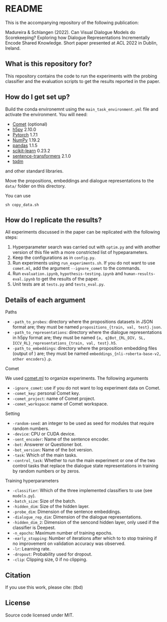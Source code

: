 # README 

This is the accompanying repository of the following publication:

Madureira & Schlangen (2022). Can Visual Dialogue Models do Scorekeeping? 
Exploring how Dialogue Representations Incrementally Encode Shared Knowledge. 
Short paper presented at ACL 2022 in Dublin, Ireland.

## What is this repository for? 

This repository contains the code to run the experiments with the probing 
classifier and the evaluation scripts to get the results reported in the paper. 

## How do I get set up?

Build the conda environemnt using the ```main_task_environment.yml``` 
file and activate the environment. You will need:

- [Comet](https://www.comet.ml/) (optional)
- [h5py](https://www.h5py.org/) 2.10.0
- [Pytorch](https://pytorch.org/) 1.7.1
- [NumPy](https://numpy.org/) 1.19.2
- [pandas](https://pandas.pydata.org/) 1.1.5
- [scikit-learn](https://scikit-learn.org/stable/index.html) 0.23.2
- [sentence-transformers](https://www.sbert.net/) 2.1.0
- [tqdm](https://pypi.org/project/tqdm/)

and other standard libraries.

Move the propositions, embeddings and dialogue representations to the ```data/``` 
folder on this directory. 

You can use 
```
sh copy_data.sh
```

## How do I replicate the results?

All experiments discussed in the paper can be replicated with the following 
steps:

1. Hyperparameter search was carried out with ```optim.py``` and with another 
version of this file with a more constricted list of hypeparameters.
2. Keep the configurations as in  ```config.py```.
3. Run experiments using ```run_experiments.sh```. If you do not want to
 use  ```comet.ml```, add the argument ```--ignore_comet``` to the commands.
4. Run ```evaluation.ipynb```, ```hypothesis-testing.ipynb``` 
and ```human-results-eval.ipynb``` to get the results of the paper.
5. Unit tests are at ```tests.py``` and ```tests_eval.py```. 

## Details of each argument

Paths

- ```-path_to_probes```: directory where the propositions datasets in JSON 
format are; they must be named ```propositions_{train, val, test}.json```.
- ```-path_to_representations```: directory where the dialogue representations 
in h5py format are; they must be named ```{a, q}Bot_{RL_DIV, SL, ICCV_RL}_representations_{train, val, test}.h5```.
- ```-path_to_embeddings```: directory where the proposition embedding 
files (output of ) are; they must be named ```embeddings_{nli-roberta-base-v2, other encoders}.p```.

Comet

We used [comet.ml](comet.ml) to organize experiments. The following arguments
- ```-ignore_comet```: use if you do not want to log experiment data on Comet.
- ```-comet_key```: personal Comet key.
- ```-comet_project```: name of Comet project.
- ```-comet_workspace```: name of Comet workspace.

Setting
- ```-random-seed```: an integer to be used as seed for modules that require 
random numbers.
- ```-device```: CPU or CUDA device.
- ```-sent_encoder```: Name of the sentence encoder.
- ```-bot```: Answerer or Questioner bot.
- ```-bot_version```: Name of the bot version.
- ```-task```: Which of the main tasks.
- ```-control_task```: Whether to run the main experiment or one of the two 
control tasks that replace the dialogue state representations in training by 
random numbers or by zeros.

Training hyperparameters
- ```-classifier```: Which of the three implemented classifiers to use 
(see ```models.py```).
- ```-batch_size```: Size of the batch.
- ```-hidden_dim```: Size of the hidden layer.
- ```-probe_dim```: Dimension of the sentence embeddings.
- ```-dialogue_rep_dim```: Dimension of the dialogue representations.
- ```-hidden_dim_2```: Dimension of the sencond hidden layer, only used if the 
classifier is Deepest.
- ```-n_epochs```: Maximum number of training epochs.
- ```-early_stopping```: Number of iterations after which to to stop training
if no improvement on validation accuracy was observed.
- ```-lr```: Learning rate.
- ```-dropout```: Probability used for dropout.
- ```-clip```: Clipping size, 0 if no clipping.

## Citation

If you use this work, please cite: (tbd)

## License

Source code licensed under MIT.

